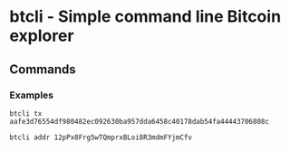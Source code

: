 # btcli - Simple command line Bitcoin explorer

## Commands

### Examples

```
btcli tx aafe3d76554df980482ec092630ba957dda6458c40178dab54fa44443706808c
```

```
btcli addr 12pPx8Frg5wTQmprxBLoi8R3mdmFYjmCfv
```
